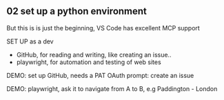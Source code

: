 02 set up a python environment
-----------------

But this is is just the beginning, VS Code has excellent MCP support

SET UP as a dev
- GitHub, for reading and writing, like creating an issue.. 
- playwright, for automation and testing of web sites

DEMO: set up GitHub, needs a PAT OAuth
prompt: create an issue

DEMO: playwright, ask it to navigate from A to B, e.g Paddington - London